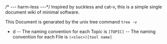 <div>
/* --- harm-less ---*/
Inspired by suckless and cat-v, this is a simple single document wiki of minimal software.

This Document is genarated by the unix tree command ``tree -v``
- d
-- The naming convention for each Topic is ``[TOPIC]``
-- The naming convention for each File is ``(<sloc>)[tool name]``
<div/>
